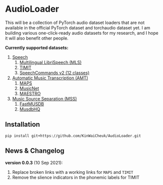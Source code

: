 # AudioLoader
This will be a collection of PyTorch audio dataset loaders that are not available in the official PyTorch dataset and torchaudio dataset yet. I am building various one-click-ready audio datasets for my research, and I hope it will also benefit other people. 

**Currently supported datasets:**
1. [Speech](./AudioLoader/speech/speech_README.md#Speech)
    1. [Multilingual LibriSpeech (MLS)](./AudioLoader/speech/speech_README.md#Multilingual-LibriSpeech)
    1. [TIMIT](./AudioLoader/speech/speech_README.md#TIMIT)
    1. [SpeechCommands v2 (12 classes)](./AudioLoader/speech/speech_README.md#SpeechCommandsv2)
1. [Automatic Music Transcription (AMT)](./AudioLoader/music/amt_README.md#Automatic-Music-Transcription)
    1. [MAPS](./AudioLoader/music/amt_README.md#maps)
    1. [MusicNet](./AudioLoader/music/amt_README.md#musicnet)
    1. [MAESTRO](./AudioLoader/music/amt_README.md#maestro)
1. [Music Source Separation (MSS)](./AudioLoader/music/mss/mss_README.md#Music-Source-Separation)
    1. [FastMUSDB](./AudioLoader/music/mss/mss_README.md#FastMUSDB)
    1. [MusdbHQ](./AudioLoader/music/mss/mss_README.md#MusdbHQ)

## Installation
`pip install git+https://github.com/KinWaiCheuk/AudioLoader.git`

## News & Changelog
**version 0.0.3** (10 Sep 2021): 
1. Replace broken links with a working links for `MAPS` and `TIMIT`
1. Remove the slience indicators in the phonemic labels for TIMIT

